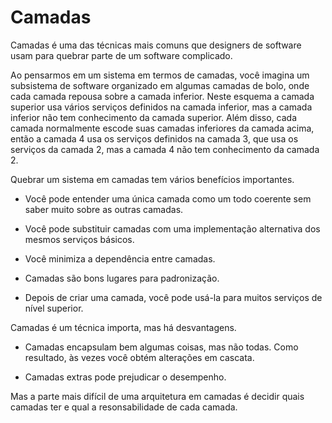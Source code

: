 # Camadas

Camadas é uma das técnicas mais comuns que designers de software usam
para quebrar parte de um software complicado.

Ao pensarmos em um sistema em termos de camadas, você imagina um
subsistema de software organizado em algumas camadas de bolo, onde
cada camada repousa sobre a camada inferior. Neste esquema a camada superior
usa vários serviços definidos na camada inferior, mas a camada inferior não
tem conhecimento da camada superior. Além disso, cada camada normalmente
escode suas camadas inferiores da camada acima, então a camada 4 usa os serviços
definidos na camada 3, que usa os serviços da camada 2, mas a camada 4 não tem
conhecimento da camada 2.

Quebrar um sistema em camadas tem vários benefícios importantes.

- Você pode entender uma única camada como um todo coerente sem saber muito sobre as
  outras camadas.

- Você pode substituir camadas com uma implementação alternativa dos mesmos serviços
  básicos.

- Você minimiza a dependência entre camadas.

- Camadas são bons lugares para padronização.

- Depois de criar uma camada, você pode usá-la para muitos serviços de nível superior.

Camadas é um técnica importa, mas há desvantagens.

- Camadas encapsulam bem algumas coisas, mas não todas. Como resultado, às vezes
  você obtém alterações em cascata.

- Camadas extras pode prejudicar o desempenho.

Mas a parte mais difícil de uma arquitetura em camadas é decidir quais camadas ter e
qual a resonsabilidade de cada camada.
